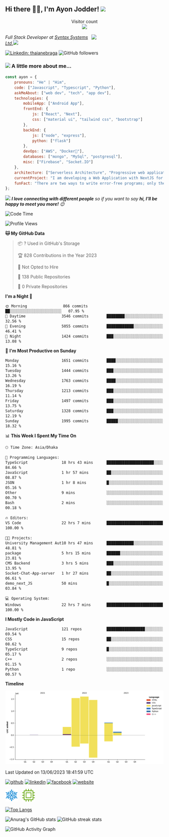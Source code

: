 
<h2>Hi there 👋🏻, I'm Ayon Jodder! <img src="https://media.giphy.com/media/12oufCB0MyZ1Go/giphy.gif" width="50"></h2>

<p align="center"> 
  Visitor count<br>
  <img src="https://profile-counter.glitch.me/AyonJD/count.svg" />
</p>

<img align='right' src="https://media.giphy.com/media/M9gbBd9nbDrOTu1Mqx/giphy.gif" width="230">
<p><em>Full Stack Developer at <a href="#">Syntax Systems Ltd.</a><img src="https://media.giphy.com/media/WUlplcMpOCEmTGBtBW/giphy.gif" width="30"> 
</em></p>

<!-- ![A MERN Stack Developer](https://raw.githubusercontent.com/AyonJD/AyonJD/main/cover.jpg) -->

[![Linkedin: thaianebraga](https://img.shields.io/badge/-ayon-blue?style=flat-square&logo=Linkedin&logoColor=white&link=https://www.linkedin.com/in/ayon-jodder/)](https://www.linkedin.com/in/ayon-jodder/)
![GitHub followers](https://img.shields.io/github/followers/AyonJD?label=Follow&style=social)

### <img src="https://media.giphy.com/media/VgCDAzcKvsR6OM0uWg/giphy.gif" width="50"> A little more about me... 

```javascript
const ayon = {
    pronouns: "He" | "Him",
    code: ["Javascript", "Typescript", "Python"],
    askMeAbout: ["web dev", "tech", "app dev"],
    technologies: {
        mobileApp: ["Android App"],
        frontEnd: {
            js: ["React", "Next"],
            css: ["material ui", "tailwind css", "bootstrap"]
        },
        backEnd: {
            js: ["node", "express"],
            python: ["flask"]
        },
        devOps: ["AWS", "Docker🐳"],
        databases: ["mongo", "MySql", "postgresql"],
        misc: ["Firebase", "Socket.IO"]
    },
    architecture: ["Serverless Architecture", "Progressive web applications", "Single page applications"],
    currentProject: "I am developing a Web Application with NextJS for Syntax Systems Ltd."
    funFact: "There are two ways to write error-free programs; only the third one works"
};
```
<img src="https://media.giphy.com/media/LnQjpWaON8nhr21vNW/giphy.gif" width="60"> <em><b>I love connecting with different people</b> so if you want to say <b>hi, I'll be happy to meet you more!</b> 😊</em>

<!--START_SECTION:waka-->
![Code Time](http://img.shields.io/badge/Code%20Time-176%20hrs%2029%20mins-blue)

![Profile Views](http://img.shields.io/badge/Profile%20Views-113-blue)

**🐱 My GitHub Data** 

> 📦 ? Used in GitHub's Storage 
 > 
> 🏆 828 Contributions in the Year 2023
 > 
> 🚫 Not Opted to Hire
 > 
> 📜 138 Public Repositories 
 > 
> 🔑 0 Private Repositories 
 > 
**I'm a Night 🦉** 

```text
🌞 Morning                866 commits         ██░░░░░░░░░░░░░░░░░░░░░░░   07.95 % 
🌆 Daytime                3546 commits        ████████░░░░░░░░░░░░░░░░░   32.56 % 
🌃 Evening                5055 commits        ████████████░░░░░░░░░░░░░   46.41 % 
🌙 Night                  1424 commits        ███░░░░░░░░░░░░░░░░░░░░░░   13.08 % 
```
📅 **I'm Most Productive on Sunday** 

```text
Monday                   1651 commits        ████░░░░░░░░░░░░░░░░░░░░░   15.16 % 
Tuesday                  1444 commits        ███░░░░░░░░░░░░░░░░░░░░░░   13.26 % 
Wednesday                1763 commits        ████░░░░░░░░░░░░░░░░░░░░░   16.19 % 
Thursday                 1213 commits        ███░░░░░░░░░░░░░░░░░░░░░░   11.14 % 
Friday                   1497 commits        ███░░░░░░░░░░░░░░░░░░░░░░   13.75 % 
Saturday                 1328 commits        ███░░░░░░░░░░░░░░░░░░░░░░   12.19 % 
Sunday                   1995 commits        █████░░░░░░░░░░░░░░░░░░░░   18.32 % 
```


📊 **This Week I Spent My Time On** 

```text
🕑︎ Time Zone: Asia/Dhaka

💬 Programming Languages: 
TypeScript               18 hrs 43 mins      █████████████████████░░░░   84.66 % 
JavaScript               1 hr 57 mins        ██░░░░░░░░░░░░░░░░░░░░░░░   08.87 % 
JSON                     1 hr 8 mins         █░░░░░░░░░░░░░░░░░░░░░░░░   05.16 % 
Other                    9 mins              ░░░░░░░░░░░░░░░░░░░░░░░░░   00.70 % 
Bash                     2 mins              ░░░░░░░░░░░░░░░░░░░░░░░░░   00.18 % 

🔥 Editors: 
VS Code                  22 hrs 7 mins       █████████████████████████   100.00 % 

🐱‍💻 Projects: 
University Management Aut10 hrs 47 mins      ████████████░░░░░░░░░░░░░   48.81 % 
package                  5 hrs 15 mins       ██████░░░░░░░░░░░░░░░░░░░   23.81 % 
CMS Backend              3 hrs 5 mins        ███░░░░░░░░░░░░░░░░░░░░░░   13.95 % 
Socket-Chat-App-server   1 hr 27 mins        ██░░░░░░░░░░░░░░░░░░░░░░░   06.61 % 
demo_next_JS             50 mins             █░░░░░░░░░░░░░░░░░░░░░░░░   03.84 % 

💻 Operating System: 
Windows                  22 hrs 7 mins       █████████████████████████   100.00 % 
```

**I Mostly Code in JavaScript** 

```text
JavaScript               121 repos           █████████████████░░░░░░░░   69.54 % 
CSS                      15 repos            ██░░░░░░░░░░░░░░░░░░░░░░░   08.62 % 
TypeScript               9 repos             █░░░░░░░░░░░░░░░░░░░░░░░░   05.17 % 
C++                      2 repos             ░░░░░░░░░░░░░░░░░░░░░░░░░   01.15 % 
Python                   1 repo              ░░░░░░░░░░░░░░░░░░░░░░░░░   00.57 % 
```



**Timeline**

![Lines of Code chart](https://raw.githubusercontent.com/AyonJD/AyonJD/master/assets/bar_graph.png)


 Last Updated on 13/06/2023 18:41:59 UTC
<!--END_SECTION:waka-->


[<img src='https://cdn.jsdelivr.net/npm/simple-icons@3.0.1/icons/github.svg' alt='github' height='40'>](https://github.com/AyonJD)  [<img src='https://cdn.jsdelivr.net/npm/simple-icons@3.0.1/icons/linkedin.svg' alt='linkedin' height='40'>](https://www.linkedin.com/in/ayon-jodder/)  [<img src='https://cdn.jsdelivr.net/npm/simple-icons@3.0.1/icons/facebook.svg' alt='facebook' height='40'>](https://www.facebook.com/ayon.jodder.75)  [<img src='https://cdn.jsdelivr.net/npm/simple-icons@3.0.1/icons/icloud.svg' alt='website' height='40'>](https://ayon-jodder-portfolio.web.app/)  

<a href='https://archiveprogram.github.com/'><img src='https://raw.githubusercontent.com/acervenky/animated-github-badges/master/assets/acbadge.gif' width='40' height='40'></a> <a href='https://docs.github.com/en/developers'><img src='https://raw.githubusercontent.com/acervenky/animated-github-badges/master/assets/devbadge.gif' width='40' height='40'></a> 

[![Top Langs](https://github-readme-stats.vercel.app/api/top-langs/?username=AyonJD&theme=cobalt)](https://github.com/anuraghazra/github-readme-stats)

![Anurag's GitHub stats](https://github-readme-stats.vercel.app/api?username=AyonJD&show_icons=true&theme=cobalt) ![GitHub streak stats](https://github-readme-streak-stats.herokuapp.com/?user=AyonJD&theme=cobalt)  

![GitHub Activity Graph](https://activity-graph.herokuapp.com/graph?username=AyonJD&theme=cobalt)  



